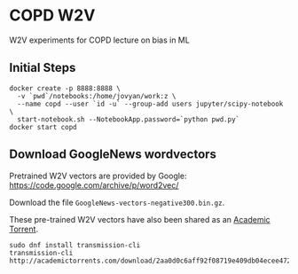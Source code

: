 # COPD W2V

W2V experiments for COPD lecture on bias in ML

## Initial Steps

    docker create -p 8888:8888 \
      -v `pwd`/notebooks:/home/jovyan/work:z \
      --name copd --user `id -u` --group-add users jupyter/scipy-notebook \
      start-notebook.sh --NotebookApp.password=`python pwd.py`
    docker start copd

## Download GoogleNews wordvectors

Pretrained W2V vectors are provided by Google:
https://code.google.com/archive/p/word2vec/

Download the file `GoogleNews-vectors-negative300.bin.gz`.

These pre-trained W2V vectors have also been shared as an 
[Academic Torrent](http://academictorrents.com/details/2aa0d0c6aff92f08719e409db04ecee4721cf21f).

    sudo dnf install transmission-cli
    transmission-cli http://academictorrents.com/download/2aa0d0c6aff92f08719e409db04ecee4721cf21f.torrent


